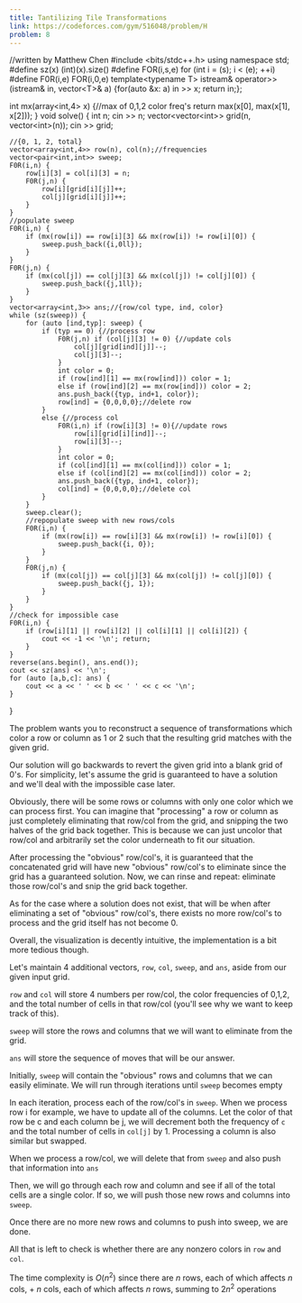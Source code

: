 ```yaml
---
title: Tantilizing Tile Transformations
link: https://codeforces.com/gym/516048/problem/H
problem: 8
---
```

<cpp>//written by Matthew Chen
#include &lt;bits/stdc++.h>
using namespace std;
#define sz(x) (int)(x).size()
#define FOR(i,s,e) for (int i = (s); i < (e); ++i) 
#define F0R(i,e) FOR(i,0,e) 
template&lt;typename T> istream& operator>>(istream& in, vector&lt;T>& a) {for(auto &x: a) in >> x; return in;};
    
int mx(array&lt;int,4> x) {//max of 0,1,2 color freq's
    return max(x[0], max(x[1], x[2]));
}
void solve() {
    int n; cin >> n;
    vector&lt;vector&lt;int>> grid(n, vector&lt;int>(n));
    cin >> grid;

    //{0, 1, 2, total}
    vector<array<int,4>> row(n), col(n);//frequencies
    vector<pair<int,int>> sweep;
    F0R(i,n) {
        row[i][3] = col[i][3] = n;
        F0R(j,n) {
            row[i][grid[i][j]]++;
            col[j][grid[i][j]]++;
        }
    }
    //populate sweep
    F0R(i,n) {
        if (mx(row[i]) == row[i][3] && mx(row[i]) != row[i][0]) {
            sweep.push_back({i,0ll});
        }
    }
    F0R(j,n) {
        if (mx(col[j]) == col[j][3] && mx(col[j]) != col[j][0]) {
            sweep.push_back({j,1ll});
        }
    }
    vector<array<int,3>> ans;//{row/col type, ind, color}
    while (sz(sweep)) {
        for (auto [ind,typ]: sweep) {
            if (typ == 0) {//process row
                F0R(j,n) if (col[j][3] != 0) {//update cols
                    col[j][grid[ind][j]]--;
                    col[j][3]--;
                }
                int color = 0;
                if (row[ind][1] == mx(row[ind])) color = 1;
                else if (row[ind][2] == mx(row[ind])) color = 2;
                ans.push_back({typ, ind+1, color});
                row[ind] = {0,0,0,0};//delete row
            }
            else {//process col
                F0R(i,n) if (row[i][3] != 0){//update rows
                    row[i][grid[i][ind]]--;
                    row[i][3]--;
                }
                int color = 0;
                if (col[ind][1] == mx(col[ind])) color = 1;
                else if (col[ind][2] == mx(col[ind])) color = 2;
                ans.push_back({typ, ind+1, color});
                col[ind] = {0,0,0,0};//delete col
            }
        }
        sweep.clear();
        //repopulate sweep with new rows/cols
        F0R(i,n) {
            if (mx(row[i]) == row[i][3] && mx(row[i]) != row[i][0]) {
                sweep.push_back({i, 0});
            }
        }
        F0R(j,n) {
            if (mx(col[j]) == col[j][3] && mx(col[j]) != col[j][0]) {
                sweep.push_back({j, 1});
            }
        }
    }
    //check for impossible case
    F0R(i,n) {
        if (row[i][1] || row[i][2] || col[i][1] || col[i][2]) {
            cout << -1 << '\n'; return;
        }
    }
    reverse(ans.begin(), ans.end());
    cout << sz(ans) << '\n';
    for (auto [a,b,c]: ans) {
        cout << a << ' ' << b << ' ' << c << '\n';
    }
}</cpp>

The problem wants you to reconstruct a sequence of transformations which color a row or column as 1 or 2 such that the resulting grid matches with the given grid.

Our solution will go backwards to revert the given grid into a blank grid of 0's. For simplicity, let's assume the grid is guaranteed to have a solution and we'll deal with the impossible case later.

Obviously, there will be some rows or columns with only one color which we can process first. You can imagine that "processing" a row or column as just completely eliminating that row/col from the grid, and snipping the two halves of the grid back together. This is because we can just uncolor that row/col and arbitrarily set the color underneath to fit our situation.

After processing the "obvious" row/col's, it is guaranteed that the concatenated grid will have new "obvious" row/col's to eliminate since the grid has a guaranteed solution. Now, we can rinse and repeat: eliminate those row/col's and snip the grid back together.

As for the case where a solution does not exist, that will be when after eliminating a set of "obvious" row/col's, there exists no more row/col's to process and the grid itself has not become 0.

Overall, the visualization is decently intuitive, the implementation is a bit more tedious though.

Let's maintain 4 additional vectors, ```row```, ```col```, ```sweep```, and ```ans```, aside from our given input grid.

```row``` and ```col``` will store 4 numbers per row/col, the color frequencies of 0,1,2, and the total number of cells in that row/col (you'll see why we want to keep track of this).

```sweep``` will store the rows and columns that we will want to eliminate from the grid.

```ans``` will store the sequence of moves that will be our answer.

Initially, ```sweep``` will contain the "obvious" rows and columns that we can easily eliminate.
We will run through iterations until ```sweep``` becomes empty

In each iteration, process each of the row/col's in ```sweep```. When we process row i for example, we have to update all of the columns. Let the color of that row be c and each column be j, we will decrement both the frequency of ```c``` and the total number of cells in ```col[j]``` by 1. Processing a column is also similar but swapped.

When we process a row/col, we will delete that from ```sweep``` and also push that information into ```ans```

Then, we will go through each row and column and see if all of the total cells are a single color. If so, we will push those new rows and columns into ```sweep```.

Once there are no more new rows and columns to push into sweep, we are done.

All that is left to check is whether there are any nonzero colors in ```row``` and ```col```.

The time complexity is $O(n^2)$ since there are $n$ rows, each of which affects $n$ cols, + $n$ cols, each of which affects $n$ rows, summing to $2n^2$ operations